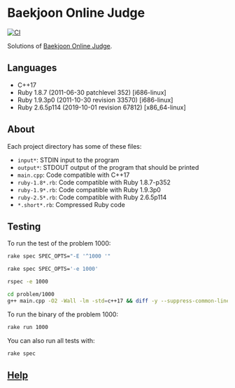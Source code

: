 # Baekjoon Online Judge

[![CI](https://github.com/yous/acmicpc-net/actions/workflows/main.yml/badge.svg?branch=master)](https://github.com/yous/acmicpc-net/actions/workflows/main.yml)

Solutions of [Baekjoon Online Judge][].

## Languages

- C++17
- Ruby 1.8.7 (2011-06-30 patchlevel 352) [i686-linux]
- Ruby 1.9.3p0 (2011-10-30 revision 33570) [i686-linux]
- Ruby 2.6.5p114 (2019-10-01 revision 67812) [x86_64-linux]

## About

Each project directory has some of these files:

- `input*`: STDIN input to the program
- `output*`: STDOUT output of the program that should be printed
- `main.cpp`: Code compatible with C++17
- `ruby-1.8*.rb`: Code compatible with Ruby 1.8.7-p352
- `ruby-1.9*.rb`: Code compatible with Ruby 1.9.3p0
- `ruby-2.5*.rb`: Code compatible with Ruby 2.6.5p114
- `*.short*.rb`: Compressed Ruby code

## Testing

To run the test of the problem 1000:

``` sh
rake spec SPEC_OPTS="-E '^1000 '"
```

``` sh
rake spec SPEC_OPTS='-e 1000'
```

``` sh
rspec -e 1000
```

``` sh
cd problem/1000
g++ main.cpp -O2 -Wall -lm -std=c++17 && diff -y --suppress-common-lines output <(bash -c '{ ./a.out < input; } 2>&1')
```

To run the binary of the problem 1000:

``` sh
rake run 1000
```

You can also run all tests with:

``` sh
rake spec
```

## [Help][]

[Baekjoon Online Judge]: https://www.acmicpc.net
[Help]: https://www.acmicpc.net/help/judge
